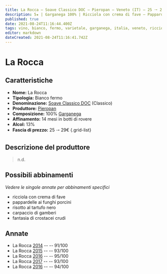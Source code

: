```yaml
---
title: La Rocca – Soave Classico DOC – Pieropan – Veneto (IT) – 25 🠒 29€
description: 5★ | Garganega 100% | Ricciola con crema di fave – Pappardelle ai funghi porcini – Risotto al tartufo nero – Carpaccio di gamberi – Fantasia di crostacei crudi
published: true
date: 2021-08-24T11:16:44.400Z
tags: vino, bianco, fermo, varietale, garganega, italia, veneto, ricciola con crema di fave, pappardelle ai funghi porcini, risotto al tartufo nero, carpaccio di gamberi, fantasia di crostacei crudi, 25 🠒 29€, 5 stelle
editor: markdown
dateCreated: 2021-08-24T11:16:41.742Z
---
```


# La Rocca

## Caratteristiche
- **Nome:** La Rocca
- **Tipologia:** Bianco fermo
- **Denominazione:** [Soave Classico DOC](/denominazioni/Italia/Veneto/DOC/Soave) (Classico)
- **Produttore:** [Pieropan](/produttori/Italia/Veneto/Pieropan) 
- **Composizione:** 100% [Garganega](/vitigni/Italia/bacca-bianca/garganega) 
- **Affinamento:** 14 mesi in botti di rovere 
- **Alcol:** 13%
- **Fascia di prezzo:** 25 🠒 29€
{.grid-list}

## Descrizione del produttore

> n.d.


## Possibili abbinamenti
*Vedere le singole annate per abbinamenti specifici*

- ricciola con crema di fave
- pappardelle ai funghi porcini
- risotto al tartufo nero
- carpaccio di gamberi
- fantasia di crostacei crudi

## Annate
- La Rocca [2014](vini/Italia/Veneto/Pieropan/La-Rocca/2014) -- <span class="star-5"></span> -- 91/100
- La Rocca [2015](vini/Italia/Veneto/Pieropan/La-Rocca/2015) -- <span class="star-5"></span> -- 93/100 
- La Rocca [2016](vini/Italia/Veneto/Pieropan/La-Rocca/2016) -- <span class="star-5"></span> -- 95/100
- La Rocca [2017](vini/Italia/Veneto/Pieropan/La-Rocca/2017) -- <span class="star-5"></span> -- 93/100
- La Rocca [2016](vini/Italia/Veneto/Pieropan/La-Rocca/2016) -- <span class="star-5"></span> -- 94/100